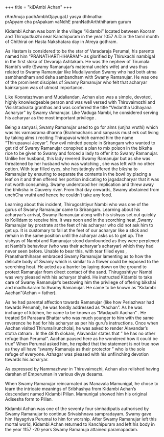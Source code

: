 +++
title = "kiDAmbi Achan"
+++


rAmAnuja padhAmbhOjayugaLI yasya dhImatha:  
prApyam cha prApakam vaNdhE pranNathArththiharam gurum

Kidambi Achan was born in the village “Kidambi” located between Kooram and Thiruputkuzhi near Kanchipuram in the year 1057 A.D.in the tamil month of Chithirai on Hasta Nakshatara day in Atreya gothram.


As Hastam is considered to be the star of Varadaraja Perumal, his parents named him “PRANATHARTHIHARAM”- as glorified by Thirukachi nambigal in the first sloka of Devaraja Ashtakam. He was the nephew of Tirumala Nambi’s wife (Swamy Ramanujar’s maternal uncle’s wife) and was thus related to Swamy Ramanujar like Mudaliyandan Swamy who had both atma sambhandham and deha sambandham with Swamy Ramanujar. He was one of the prominent disciples of Swamy Ramanujar who felt that acharyar kainkaryam was of utmost importance.

Like Kooratazhwan and Mudaliandan, Achan also was a simple, devoted, highly knowledgeable person and was well versed with Thiruvaimozhi and Visishtadvaita granthas and was conferred the title “Vedantha Udhayana Acharyar” by Swamy rAmanujar. Like Vaduga Nambi, he considered serving his acharyar as the most important privilege .

Being a sanyasi, Swamy Ramanujar used to go for alms (unjha vruthi) which was his varnasrama dharma (Brahmacharis and sanyasis must erk out living by taking alms ) reciting Thirupavai which earned him the name “Thirupaavai Jeeyar”. Few evil minded people in Srirangam who wanted to get rid of Swamy Ramanujar conspired a plan to mix poison in the biksha rice to be given to Swamy and forced a lady to offer it to Swamy Ramanujar. Unlike her husband, this lady revered Swamy Ramanujar but as she was threatened by her husband who was watching , she was left with no other option. With tear filled eyes, she hesitatingly offered the biksha to Ramanujar by ensuring to separate the contents in the bowl by placing a leaf on it and then offered her portion indicating to jagadacharyar that it was not worth consuming. Swamy understood her implication and threw away the bhiksha in Cauvery river. From that day onwards, Swamy abstained from unchCha vruthi and hence he couldn’t take any food. 

Learning about this incident, Thirugoshtiyur Nambi who was one of the gurus of Swamy Ramanujar came to Srirangam. Learning about his acharyar’s arrival, Swamy Ramanujar along with his sishyas set out quickly to Kollidam to receive him. It was noon and in the scorching heat ,Swamy Ramanujar lay prostrate at the feet of his acharyar who did not ask him to get up. It is customary to fall at the feet of our acharyar like a stick and remain in the same position until the acharyar asks us to get up. The sishyas of Nambi and Ramanujar stood dumfounded as they were perplexed at Nambi’s behaviour (who was their acharyar’s acharyar) which they had never seen before. Unable to bear this, with tear filled eyes , Pranatharthiharan embraced Swamy Ramanujar lamenting as to how the delicate body of Swamy which is similar to a flower could be exposed to the scorching heat. He acted as a barrier by laying down on the ground to protect Ramanujar from direct contact of the sand. Thirugoshtiyur Nambi was very pleased with his acharyar bhakti. He instructed Kidambi to take care of Swamy Ramanujar’s bestowing him the privilege of offering bikshai and madhukaram to Swamy Ramanujar. He came to be known as “Kidambi Aachan”(Achan = father).

As he had parental affection towards Ramanujar (like how Periazhwar had towards Perumal), he was fondly addressed as “Aachan”. As he was incharge of kitchen, he came to be known as “Madapalli Aachan” . He treated Sri Parasara Bhattar who was much younger to him with the same reverence he had for his acharyar as per his guru’s instructions. Once when Aachan visited Thirumaliruncholai, he was asked to render Alavandar’s stotra ratnam . In the 48 th slokam, Alavandar states that ” he has no other refuge than Perumal”. Aachan paused here as he wondered how it could be true” When Perumal asked him, he replied that the statement is not true now as they all have “swamy Ramanuja as their protector ” who is the sole refuge of everyone. Azhagar was pleased with his unflinching devotion towards his acharyar. 

As expressed by Nammazhwar in Thiruvaimozhi, Achan also relished having darshan of Emperuman in various divya desams.

When Swamy Ramanujar reincarnated as Manavala Mamunigal, he chose to learn the intricate meanings of Sribhashya from Kidambi Achan’s descendant named Kidambi Pillan. Mamunigal showed him his original Adisesha form to Pillan.

Kidambi Achan was one of the seventy four simhadipatis authorised by Swamy Ramanujar to continue Srivaishnava sampradayam. Swamy gave him Hayagriva Perumal to him for worship. After Swamy Ramanujar left this mortal world, Kidambi Achan returned to Kanchipuram and left his body in the year 1157 -20 years Swamy Ramanuja attained paramapadam.

